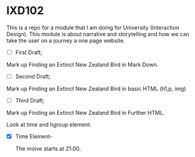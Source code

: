 # IXD102
This is a repo for a module that I am doing for University (Interaction Design). This module is about narrative and storytelling and how we can take the user on a journey a one page website. 

- [ ] First Draft;

Mark up Finding an Extinct New Zealand Bird in Mark Down.

- [ ] Second Draft;

Mark up Finding an Extinct New Zealand Bird in basic HTML (h1,p, img)

- [ ] Third Draft;

Mark up Finding an Extinct New Zealand Bird in Further HTML.

Look at time and hgroup element.

- [x] Time Element-

  <p>The moive starts at <time>21:00</time>.</p>
